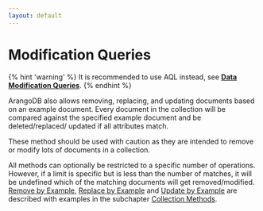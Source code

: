 ```yaml
---
layout: default
---
```

Modification Queries
====================

{% hint 'warning' %}
It is recommended to use AQL instead, see [**Data Modification Queries**](-aql-dataqueries.html#data-modification-queries).
{% endhint %}

ArangoDB also allows removing, replacing, and updating documents based 
on an example document. Every document in the collection will be 
compared against the specified example document and be deleted/replaced/
updated if all attributes match.

These method should be used with caution as they are intended to remove or
modify lots of documents in a collection.

All methods can optionally be restricted to a specific number of operations.
However, if a limit is specific but is less than the number of matches, it
will be undefined which of the matching documents will get removed/modified.
[Remove by Example](datamodeling-documents-documentmethods.html#remove-by-example),
 [Replace by Example](datamodeling-documents-documentmethods.html#replace-by-example) and 
[Update by Example](datamodeling-documents-documentmethods.html#update-by-example)
 are described with examples in the subchapter 
[Collection Methods](datamodeling-documents-documentmethods.html).  